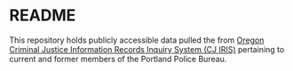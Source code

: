# README

This repository holds publicly accessible data pulled the from [Oregon Criminal Justice Information Records Inquiry System (CJ IRIS)](https://www.bpl-orsnapshot.net/PublicInquiry_CJ/EmployeeSearch.aspx) pertaining to current and former members of the Portland Police Bureau.
